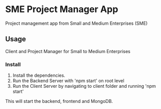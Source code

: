 # SME Project Manager App

Project management app from Small and Medium Enterprises (SME)

## Usage

Client and Project Manager for Small to Medium Enterprises

### Install

1. Install the dependencies.
2. Run the Backend Server with 'npm start' on root level
3. Run the Client Server by navigating to client folder and running 'npm start'

This will start the backend, frontend and MongoDB.
